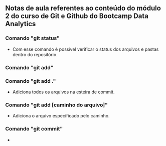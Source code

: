 ## Notas de aula referentes ao conteúdo do módulo 2 do curso de Git e Github do Bootcamp Data Analytics

### Comando "git status"
* Com esse comando é possível verificar o status dos arquivos e pastas dentro do repositório.

### Comando "git add"


### Comando "git add ."
* Adiciona todos os arquivos na esteira de commit.

### Comando "git add [caminho do arquivo]"
* Adiciona o arquivo especificado pelo caminho. 

### Comando "git commit"
* 